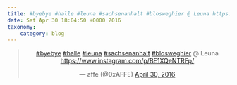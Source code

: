 ```yaml
---
title: #byebye #halle #leuna #sachsenanhalt #blosweghier @ Leuna https://www.instagram.com/p/BE1XQeNTRFp/
date: Sat Apr 30 18:04:50 +0000 2016
taxonomy:
    category: blog
---
```

<blockquote class="twitter-tweet" align="center"><p lang="und" dir="ltr"><a href="https://twitter.com/hashtag/byebye?src=hash">#byebye</a> <a href="https://twitter.com/hashtag/halle?src=hash">#halle</a> <a href="https://twitter.com/hashtag/leuna?src=hash">#leuna</a> <a href="https://twitter.com/hashtag/sachsenanhalt?src=hash">#sachsenanhalt</a> <a href="https://twitter.com/hashtag/blosweghier?src=hash">#blosweghier</a> @ Leuna <a href="https://www.instagram.com/p/BE1XQeNTRFp/">https://www.instagram.com/p/BE1XQeNTRFp/</a></p>&mdash; affe (@0xAFFE) <a href="https://twitter.com/0xAFFE/status/726472394110455808">April 30, 2016</a></blockquote>
